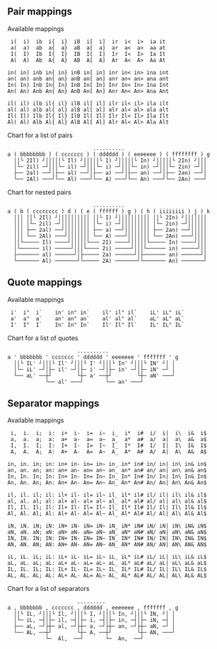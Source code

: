 ## Pair mappings

Available mappings

     i(  i)  ib  i{  i}  iB  i[  i]  ir  i<  i>  ia it
     a(  a)  ab  a{  a}  aB  a[  a]  ar  a<  a>  aa at
     I(  I)  Ib  I{  I}  IB  I[  I]  Ir  I<  I>  Ia It
     A(  A)  Ab  A{  A}  AB  A[  A]  Ar  A<  A>  Aa At

    in( in) inb in{ in} inB in[ in] inr in< in> ina int
    an( an) anb an{ an} anB an[ an] anr an< an> ana ant
    In( In) Inb In{ In} InB In[ In] Inr In< In> Ina Int
    An( An) Anb An{ An} AnB An[ An] Anr An< An> Ana Ant

    il( il) ilb il{ il} ilB il[ il] ilr il< il> ila ilt
    al( al) alb al{ al} alB al[ al] alr al< al> ala alt
    Il( Il) Ilb Il{ Il} IlB Il[ Il] Ilr Il< Il> Ila Ilt
    Al( Al) Alb Al{ Al} AlB Al[ Al] Alr Al< Al> Ala Alt

Chart for a list of pairs

```
                           ..........
a ( bbbbbbbb ) ( ccccccc ) ( dddddd ) ( eeeeeee ) ( ffffffff ) g
  ││└ 2Il) ┘│││││└ Il) ┘│││││└ I) ┘│││││└ In) ┘│││││└ 2In) ┘│││
  │└─ 2il) ─┘│││└─ il) ─┘│││└─ i) ─┘│││└─ in) ─┘│││└─ 2in) ─┘││
  ├── 2al) ──┘│├── al) ──┘│├── a) ──┘│├── an) ──┘│├── 2an) ──┘│
  └── 2Al) ───┘└── Al) ───┘└── A) ───┘└── An) ───┘└── 2An) ───┘
```

Chart for nested pairs

```
                           ..........
a ( b ( cccccccc ) d ) ( e ( ffffff ) g ) ( h ( iiiiiiii ) j ) k
  │││ ││└ 2Il) ┘││││││││││ ││└ I) ┘││││││││││ ││└ 2In) ┘│││││││
  │││ │└─ 2il) ─┘│││││││││ │└─ i) ─┘│││││││││ │└─ 2in) ─┘││││││
  │││ ├── 2al) ──┘││││││││ ├── a) ──┘││││││││ ├── 2an) ──┘│││││
  │││ └── 2Al) ───┘│││││││ └── A) ───┘│││││││ └── 2An) ───┘││││
  ││└───── Il) ────┘│││││└─── 2I) ────┘│││││└───── In) ────┘│││
  │└────── il) ─────┘│││└──── 2i) ─────┘│││└────── in) ─────┘││
  ├─────── al) ──────┘│├───── 2a) ──────┘│├─────── an) ──────┘│
  └─────── Al) ───────┘└───── 2A) ───────┘└─────── An) ───────┘
```

## Quote mappings

Available mappings

```
 i'  i"  i`    in' in" in`    il' il" il`    iL' iL" iL`
 a'  a"  a`    an' an" an`    al' al" al`    aL' aL" aL`
 I'  I"  I`    In' In" In`    Il' Il" Il`    IL' IL" IL`
```

Chart for a list of quotes

```
                      ..........
a ' bbbbbbb ' ccccccc ' dddddd ' eeeeeee ' fffffff ' g
  ││└ IL' ┘│││└ Il' ┘│││└ I' ┘│││└ In' ┘│││└ IN' ┘│ │
  │└─ iL' ─┘│├─ il' ─┘│├─ i' ─┘│├─ in' ─┘│├─ iN' ─┘ │
  └── aL' ──┼┘        └┼─ a' ──┼┘        └┼─ aN' ───┘
            └── al' ───┘       └── an' ───┘
```

## Separator mappings

Available mappings

```
 i,  i.  i;  i:  i+  i-  i=  i~  i_  i*  i#  i/  i|  i\  i&  i$
 a,  a.  a;  a:  a+  a-  a=  a~  a_  a*  a#  a/  a|  a\  a&  a$
 I,  I.  I;  I:  I+  I-  I=  I~  I_  I*  I#  I/  I|  I\  I&  I$
 A,  A.  A;  A:  A+  A-  A=  A~  A_  A*  A#  A/  A|  A\  A&  A$

in, in. in; in: in+ in- in= in~ in_ in* in# in/ in| in\ in& in$
an, an. an; an: an+ an- an= an~ an_ an* an# an/ an| an\ an& an$
In, In. In; In: In+ In- In= In~ In_ In* In# In/ In| In\ In& In$
An, An. An; An: An+ An- An= An~ An_ An* An# An/ An| An\ An& An$

il, il. il; il: il+ il- il= il~ il_ il* il# il/ il| il\ il& il$
al, al. al; al: al+ al- al= al~ al_ al* al# al/ al| al\ al& al$
Il, Il. Il; Il: Il+ Il- Il= Il~ Il_ Il* Il# Il/ Il| Il\ Il& Il$
Al, Al. Al; Al: Al+ Al- Al= Al~ Al_ Al* Al# Al/ Al| Al\ Al& Al$

iN, iN. iN; iN: iN+ iN- iN= iN~ iN_ iN* iN# iN/ iN| iN\ iN& iN$
aN, aN. aN; aN: aN+ aN- aN= aN~ aN_ aN* aN# aN/ aN| aN\ aN& aN$
IN, IN. IN; IN: IN+ IN- IN= IN~ IN_ IN* IN# IN/ IN| IN\ IN& IN$
AN, AN. AN; AN: AN+ AN- AN= AN~ AN_ AN* AN# AN/ AN| AN\ AN& AN$

iL, iL. iL; iL: iL+ iL- iL= iL~ iL_ iL* iL# iL/ iL| iL\ iL& iL$
aL, aL. aL; aL: aL+ aL- aL= aL~ aL_ aL* aL# aL/ aL| aL\ aL& aL$
IL, IL. IL; IL: IL+ IL- IL= IL~ IL_ IL* IL# IL/ IL| IL\ IL& IL$
AL, AL. AL; AL: AL+ AL- AL= AL~ AL_ AL* AL# AL/ AL| AL\ AL& AL$
```

Chart for a list of separators

```
                      .........
a , bbbbbbb , ccccccc , dddddd , eeeeeee , fffffff , g
  ││└ IL, ┘│││└ Il, ┘│││└ I, ┘│││└ In, ┘│││└ IN, ┘│ │
  │└─ iL, ─┤│├─ il, ─┤│├─ i, ─┤│├─ in, ─┤│├─ iN, ─┤ │
  ├── aL, ─┘├┼─ al, ─┘├┼─ a, ─┘├┼─ an, ─┘├┼─ aN, ─┘ │
  └── AL, ──┼┘        └┼─ A, ──┼┘        └┼─ AN, ───┘
            └─  Al,  ──┘       └─  An,  ──┘
```

